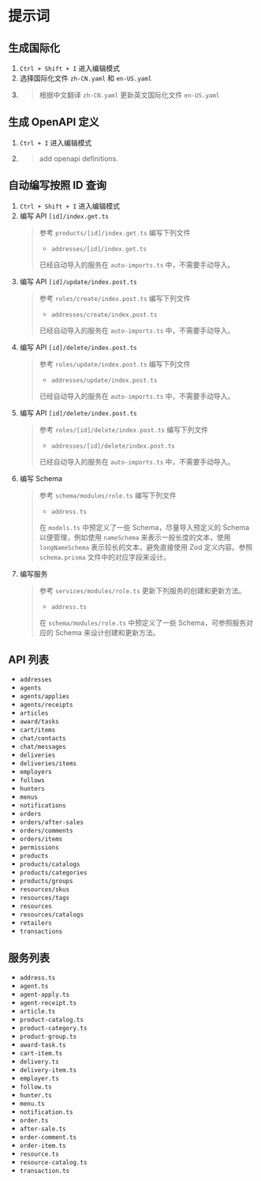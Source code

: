 # 提示词

## 生成国际化

1. `Ctrl + Shift + I` 进入编辑模式
2. 选择国际化文件 `zh-CN.yaml` 和 `en-US.yaml`
3. > 根据中文翻译 `zh-CN.yaml` 更新英文国际化文件 `en-US.yaml`

## 生成 OpenAPI 定义

1. `Ctrl + I` 进入编辑模式
2. > add openapi definitions.

## 自动编写按照 ID 查询

1. `Ctrl + Shift + I` 进入编辑模式
2. 编写 API `[id]/index.get.ts`
   > 参考 `products/[id]/index.get.ts` 编写下列文件
   >
   > - `addresses/[id]/index.get.ts`
   >
   > 已经自动导入的服务在 `auto-imports.ts` 中，不需要手动导入。
3. 编写 API `[id]/update/index.post.ts`
   > 参考 `roles/create/index.post.ts` 编写下列文件
   >
   > - `addresses/create/index.post.ts`
   >
   > 已经自动导入的服务在 `auto-imports.ts` 中，不需要手动导入。
4. 编写 API `[id]/delete/index.post.ts`
   > 参考 `roles/update/index.post.ts` 编写下列文件
   >
   > - `addresses/update/index.post.ts`
   >
   > 已经自动导入的服务在 `auto-imports.ts` 中，不需要手动导入。
5. 编写 API `[id]/delete/index.post.ts`
   > 参考 `roles/[id]/delete/index.post.ts` 编写下列文件
   >
   > - `addresses/[id]/delete/index.post.ts`
   >
   > 已经自动导入的服务在 `auto-imports.ts` 中，不需要手动导入。
6. 编写 Schema
   > 参考 `schema/modules/role.ts` 编写下列文件
   >
   > - `address.ts`
   >
   > 在 `models.ts` 中预定义了一些 Schema，尽量导入预定义的 Schema 以便管理，例如使用 `nameSchema` 来表示一般长度的文本，使用 `longNameSchema` 表示较长的文本，避免直接使用 Zod 定义内容。参照 `schema.prisma` 文件中的对应字段来设计。
7. 编写服务
   > 参考 `services/modules/role.ts` 更新下列服务的创建和更新方法。
   >
   > - `address.ts`
   >
   > 在 `schema/modules/role.ts` 中预定义了一些 Schema，可参照服务对应的 Schema 来设计创建和更新方法。

## API 列表

- `addresses`
- `agents`
- `agents/applies`
- `agents/receipts`
- `articles`
- `award/tasks`
- `cart/items`
- `chat/contacts`
- `chat/messages`
- `deliveries`
- `deliveries/items`
- `employers`
- `follows`
- `hunters`
- `menus`
- `notifications`
- `orders`
- `orders/after-sales`
- `orders/comments`
- `orders/items`
- `permissions`
- `products`
- `products/catalogs`
- `products/categories`
- `products/groups`
- `resources/skus`
- `resources/tags`
- `resources`
- `resources/catalogs`
- `retailers`
- `transactions`

## 服务列表

- `address.ts`
- `agent.ts`
- `agent-apply.ts`
- `agent-receipt.ts`
- `article.ts`
- `product-catalog.ts`
- `product-category.ts`
- `product-group.ts`
- `award-task.ts`
- `cart-item.ts`
- `delivery.ts`
- `delivery-item.ts`
- `employer.ts`
- `follow.ts`
- `hunter.ts`
- `menu.ts`
- `notification.ts`
- `order.ts`
- `after-sale.ts`
- `order-comment.ts`
- `order-item.ts`
- `resource.ts`
- `resource-catalog.ts`
- `transaction.ts`
